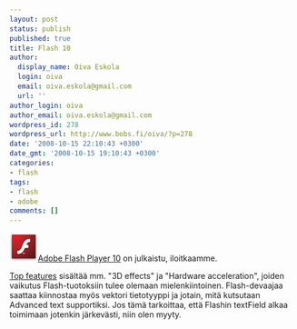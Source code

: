 ```yaml
---
layout: post
status: publish
published: true
title: Flash 10
author:
  display_name: Oiva Eskola
  login: oiva
  email: oiva.eskola@gmail.com
  url: ''
author_login: oiva
author_email: oiva.eskola@gmail.com
wordpress_id: 278
wordpress_url: http://www.bobs.fi/oiva/?p=278
date: '2008-10-15 22:10:43 +0300'
date_gmt: '2008-10-15 19:10:43 +0300'
categories:
- flash
tags:
- flash
- adobe
comments: []
---
```

<p><img class="size-full wp-image-279 alignnone" title="flash_player_50x50" src="/images/2008/10/flash_player_50x50.gif" alt="Flash player logo" width="50" height="50" /><a title="Adobe Flash Player Download" href="http://www.adobe.com/go/getflashplayer">Adobe Flash Player 10</a> on julkaistu, iloitkaamme.</p>
<p><a href="http://www.adobe.com/products/flashplayer/features/">Top features</a> sisältää mm. "3D effects" ja "Hardware acceleration", joiden vaikutus Flash-tuotoksiin tulee olemaan mielenkiintoinen. Flash-devaajaa saattaa kiinnostaa myös vektori tietotyyppi ja jotain, mitä kutsutaan Advanced text supportiksi. Jos tämä tarkoittaa, että Flashin textField alkaa toimimaan jotenkin järkevästi, niin olen myyty.</p>
